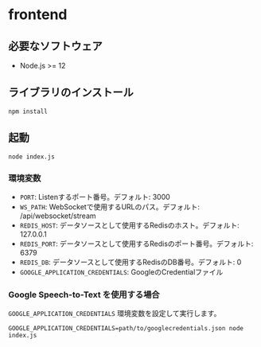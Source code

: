 # frontend

## 必要なソフトウェア

- Node.js >= 12

## ライブラリのインストール

```Shell
npm install
```

## 起動

```Shell
node index.js
```

### 環境変数

- `PORT`: Listenするポート番号。デフォルト: 3000
- `WS_PATH`: WebSocketで使用するURLのパス。デフォルト: /api/websocket/stream
- `REDIS_HOST`: データソースとして使用するRedisのホスト。デフォルト: 127.0.0.1
- `REDIS_PORT`: データソースとして使用するRedisのポート番号。デフォルト: 6379
- `REDIS_DB`: データソースとして使用するRedisのDB番号。デフォルト: 0
- `GOOGLE_APPLICATION_CREDENTIALS`: GoogleのCredentialファイル

### Google Speech-to-Text を使用する場合

`GOOGLE_APPLICATION_CREDENTIALS` 環境変数を設定して実行します。

```Shell
GOOGLE_APPLICATION_CREDENTIALS=path/to/googlecredentials.json node index.js
```
